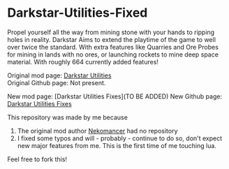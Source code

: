 # Darkstar-Utilities-Fixed
Propel yourself all the way from mining stone with your hands to ripping holes in reality.
Darkstar Aims to extend the playtime of the game to well over twice the standard.
With extra features like Quarries and Ore Probes for mining in lands with no ores, or launching rockets to mine deep space material.
With roughly 664 currently added features!

Original mod page: [Darkstar Utilities](https://mods.factorio.com/mod/Darkstar_utilities) \
Original Github page: Not present.

New mod page: [Darkstar Utilities Fixes](TO BE ADDED)
New Github page: [Darkstar Utilities Fixes](https://github.com/H4ckerxx44/Darkstar-Utilities-Fixed)

This repository was made by me because
1. The original mod author [Nekomancer](https://mods.factorio.com/user/Nekomancer) had no repository
2. I fixed some typos and will - probably - continue to do so, don't expect new major features from me. This is the first time of me touching lua.

Feel free to fork this!
